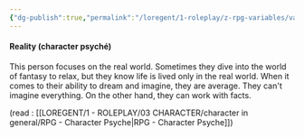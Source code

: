 ```yaml
---
{"dg-publish":true,"permalink":"/loregent/1-roleplay/z-rpg-variables/variables-character/variables-character-psyche/reality/","noteIcon":""}
---
```


#### Reality (character psyché)

This person focuses on the real world. Sometimes they dive into the world of fantasy to relax, but they know life is lived only in the real world. When it comes to their ability to dream and imagine, they are average. They can't imagine everything. On the other hand, they can work with facts.

(read : [[LOREGENT/1 - ROLEPLAY/03 CHARACTER/character in general/RPG - Character Psyche\|RPG - Character Psyche]])
